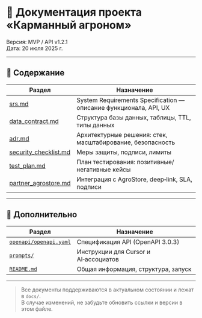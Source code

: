 
# 📘 Документация проекта «Карманный агроном»

Версия: MVP / API v1.2.1  
Дата: 20 июля 2025 г.

---

## 📄 Содержание

| Раздел | Назначение |
|--------|------------|
| [srs.md](./srs.md) | System Requirements Specification — описание функционала, API, UX |
| [data_contract.md](./data_contract.md) | Структура базы данных, таблицы, TTL, типы данных |
| [adr.md](./adr.md) | Архитектурные решения: стек, масштабирование, безопасность |
| [security_checklist.md](./security_checklist.md) | Меры защиты, подписи, лимиты |
| [test_plan.md](./test_plan.md) | План тестирования: позитивные/негативные кейсы |
| [partner_agrostore.md](./partner_agrostore.md) | Интеграция с AgroStore, deep‑link, SLA, подписи |

---

## 🧠 Дополнительно

| Раздел | Назначение |
|--------|------------|
| [`openapi/openapi.yaml`](../openapi/openapi.yaml) | Спецификация API (OpenAPI 3.0.3) |
| [`prompts/`](../prompts/) | Инструкции для Cursor и AI‑ассоциатов |
| [`README.md`](../README.md) | Общая информация, структура, запуск |

---

> Все документы поддерживаются в актуальном состоянии и лежат в `docs/`.  
> В случае изменений, не забудьте обновить ссылки и версии в этом файле.